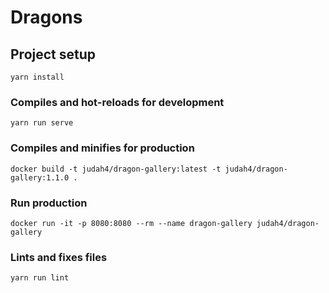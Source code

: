# Dragons

## Project setup
```
yarn install
```

### Compiles and hot-reloads for development
```
yarn run serve
```

### Compiles and minifies for production
```
docker build -t judah4/dragon-gallery:latest -t judah4/dragon-gallery:1.1.0 .
```

### Run production
```
docker run -it -p 8080:8080 --rm --name dragon-gallery judah4/dragon-gallery
```

### Lints and fixes files
```
yarn run lint
```
